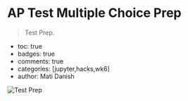 # AP Test Multiple Choice Prep
> Test Prep.

- toc: true 
- badges: true
- comments: true
- categories: [jupyter,hacks,wk6]
- author: Mati Danish

![Test Prep](/Users/matidanish/vscode/Danish_Cookies/images/AP_TEST_PREP.png)
